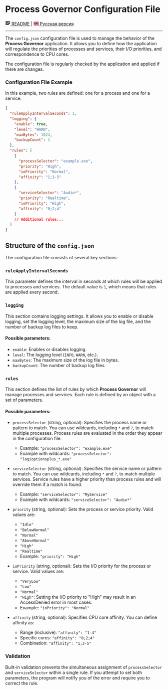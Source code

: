 # Process Governor Configuration File

[![README](icons/readme.png) README](../README.md) | [![EN](icons/gb.png) Русская версия](configuration_file.ru.md)

---

The `config.json` configuration file is used to manage the behavior of the **Process Governor** application. It allows
you to define how the application will regulate the priorities of processes and services, their I/O priorities, and
correspondence to CPU cores.

The configuration file is regularly checked by the application and applied if there are changes.

### Configuration File Example

In this example, two rules are defined: one for a process and one for a service.

```json
{
  "ruleApplyIntervalSeconds": 1,
  "logging": {
    "enable": true,
    "level": "WARN",
    "maxBytes": 1024,
    "backupCount": 1
  },
  "rules": [
    {
      "processSelector": "example.exe",
      "priority": "High",
      "ioPriority": "Normal",
      "affinity": "1;3-5"
    },
    {
      "serviceSelector": "Audio*",
      "priority": "Realtime",
      "ioPriority": "High",
      "affinity": "0;2;4"
    }
    // Additional rules...
  ]
}
```

## Structure of the `config.json`

The configuration file consists of several key sections:

### `ruleApplyIntervalSeconds`

This parameter defines the interval in seconds at which rules will be applied to processes and services. The default
value is `1`, which means that rules are applied every second.

### `logging`

This section contains logging settings. It allows you to enable or disable logging, set the logging level, the maximum
size of the log file, and the number of backup log files to keep.

#### Possible parameters:

- `enable`: Enables or disables logging.
- `level`: The logging level (`INFO`, `WARN`, etc.).
- `maxBytes`: The maximum size of the log file in bytes.
- `backupCount`: The number of backup log files.

### `rules`

This section defines the list of rules by which **Process Governor** will manage processes and services. Each rule is
defined by an object with a set of parameters.

#### Possible parameters:

- `processSelector` (string, optional): Specifies the process name or pattern to match. You can use wildcards,
  including `*` and `?`, to match multiple processes. Process rules are evaluated in the order they appear in the
  configuration
  file.
    - Example: `"processSelector": "example.exe"`
    - Example with wildcards: `"processSelector": "logioptionsplus_*.exe"`

- `serviceSelector` (string, optional): Specifies the service name or pattern to match. You can use wildcards,
  including `*` and `?`, to match multiple services. Service rules have a higher priority than process rules and will
  override them if a match is found.
    - Example: `"serviceSelector": "MyService"`
    - Example with wildcards: `"serviceSelector": "Audio*"`

- `priority` (string, optional): Sets the process or service priority.
  Valid values are:
    - `"Idle"`
    - `"BelowNormal"`
    - `"Normal"`
    - `"AboveNormal"`
    - `"High"`
    - `"Realtime"`
    - Example: `"priority": "High"`

- `ioPriority` (string, optional): Sets the I/O priority for the process or service.
  Valid values are:
    - `"VeryLow"`
    - `"Low"`
    - `"Normal"`
    - `"High"`: Setting the I/O priority to "High" may result in an AccessDenied error in most cases.
    - Example: `"ioPriority": "Normal"`

- `affinity` (string, optional): Specifies CPU core affinity.
  You can define affinity as:
    - Range (inclusive): `"affinity": "1-4"`
    - Specific cores: `"affinity": "0;2;4"`
    - Combination: `"affinity": "1;3-5"`

### Validation

Built-in validation prevents the simultaneous assignment of `processSelector` and `serviceSelector` within a single
rule. If you attempt to set both parameters, the program will notify you of the error and require you to correct the
rule.
